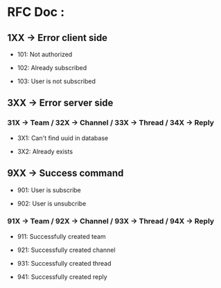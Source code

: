 # RFC Doc :

## 1XX -> Error client side

- 101: Not authorized

- 102: Already subscribed

- 103: User is not subscribed

## 3XX -> Error server side

### 31X -> Team / 32X -> Channel / 33X -> Thread / 34X -> Reply

- 3X1: Can't find uuid in database

- 3X2: Already exists

## 9XX -> Success command

- 901: User is subscribe

- 902: User is unsubcribe

### 91X -> Team / 92X -> Channel / 93X -> Thread / 94X -> Reply

- 911: Successfully created team

- 921: Successfully created channel

- 931: Successfully created thread

- 941: Successfully created reply
